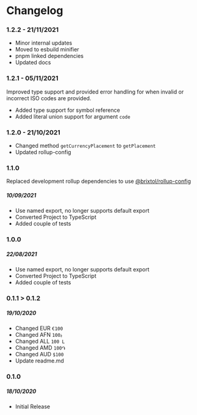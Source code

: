 # Changelog

### 1.2.2 - 21/11/2021

- Minor internal updates
- Moved to esbuild minifier
- pnpm linked dependencies
- Updated docs

### 1.2.1 - 05/11/2021

Improved type support and provided error handling for when invalid or incorrect ISO codes are provided.

- Added type support for symbol reference
- Added literal union support for argument `code`

### 1.2.0 - 21/10/2021

- Changed method `getCurrencyPlacement` to `getPlacement`
- Updated rollup-config

### 1.1.0

Replaced development rollup dependencies to use [@brixtol/rollup-config](https://github.com/BRIXTOL/rollup-config)

##### 10/09/2021

- Use named export, no longer supports default export
- Converted Project to TypeScript
- Added couple of tests

### 1.0.0

##### 22/08/2021

- Use named export, no longer supports default export
- Converted Project to TypeScript
- Added couple of tests

### 0.1.1 > 0.1.2

##### 19/10/2020

- Changed EUR `€100`
- Changed AFN `؋100`
- Changed ALL `100 L`
- Changed AMD `100֏`
- Changed AUD `$100`
- Update readme.md

### 0.1.0

##### 18/10/2020

- Initial Release
